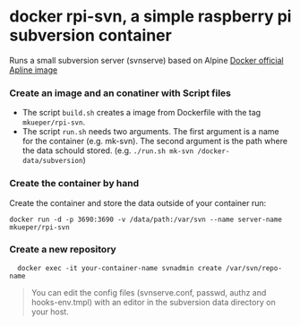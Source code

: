 # docker rpi-svn, a simple raspberry pi subversion container

Runs a small subversion server (svnserve) based on Alpine [Docker official Apline image]("https://hub.docker.com/_/alpine)

### Create an image and an conatiner with Script files
- The script `build.sh` creates a image from Dockerfile with the tag `mkueper/rpi-svn`.
- The script `run.sh` needs two arguments. The first argument is a name for the container (e.g. mk-svn). The second argument is the path where the data schould stored. (e.g. ```./run.sh mk-svn /docker-data/subversion```)

### Create the container by hand
Create the container and store the data outside of your container run:
```
docker run -d -p 3690:3690 -v /data/path:/var/svn --name server-name mkueper/rpi-svn
```

### Create a new repository
```
  docker exec -it your-container-name svnadmin create /var/svn/repo-name
```

> You can edit the config files (svnserve.conf, passwd, authz and hooks-env.tmpl) with an editor in the subversion data directory on your host.

